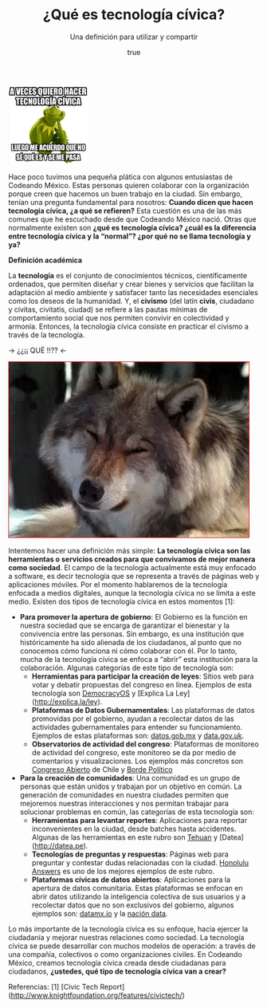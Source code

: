 ﻿---
layout: post

title: "¿Qué es tecnología cívica?"
subtitle: "Una definición para utilizar y compartir"
cover_image: bannerTecnologiaCivica.png

excerpt: "Una definición para utilizar y compartir"

author:
  name: Paulina Bustos
  bio: Operaciones
  twitter: paulinabustosa
  image: authors/pau.jpeg
---

<div class="full zoomable"><img src="/images/posts/meme_tecnologiacivica.jpg"></div>

Hace poco tuvimos una pequeña plática con algunos entusiastas de Codeando México. Estas personas quieren colaborar con la organización porque creen que hacemos un buen trabajo en la ciudad. Sin embargo, tenían una pregunta fundamental para nosotros: __Cuando dicen que hacen tecnología cívica, ¿a qué se refieren?__ Esta cuestión es una de las más comunes que he escuchado desde que Codeando México nació. Otras que normalmente existen son __¿qué es tecnología cívica? ¿cuál es la diferencia entre tecnología cívica y la “normal”? ¿por qué no se llama tecnología y ya?__

**Definición académica**

La **tecnología** es el conjunto de conocimientos técnicos, científicamente ordenados, que permiten diseñar y crear bienes y servicios que facilitan la adaptación al medio ambiente y satisfacer tanto las necesidades esenciales como los deseos de la humanidad. Y, el **civismo** (del latín __civis__, ciudadano y civitas, civitatis, ciudad) se refiere a las pautas mínimas de comportamiento social que nos permiten convivir en colectividad y armonía. Entonces, la tecnología cívica consiste en practicar el civismo a través de la tecnología. 

-> ¿¿¡¡ QUÉ !!?? <- 

<div class="full zoomable"><img src="/images/posts/lobito.JPG"></div>

Intentemos hacer una definición más simple: **La tecnología cívica son las herramientas o servicios creados para que convivamos de mejor manera como sociedad**. El campo de la tecnología actualmente está muy enfocado a software, es decir tecnología que se representa a través de páginas web y aplicaciones móviles. Por el momento hablaremos de  la tecnología enfocada a medios digitales, aunque la tecnología cívica no se limita a este medio.  Existen dos tipos de tecnología cívica en estos momentos [1]: 

* **Para promover la apertura de gobierno**: El Gobierno es la función en nuestra sociedad que se encarga de garantizar el bienestar y la convivencia entre las personas. Sin embargo, es una institución que históricamente ha sido alienada de los ciudadanos, al punto que no conocemos cómo funciona ni cómo colaborar con él. Por lo tanto, mucha de la tecnología cívica se enfoca a “abrir” esta institución para la colaboración. Algunas categorías de este tipo de tecnología son: 
	* **Herramientas para participar la creación de leyes**: Sitios web para votar y debatir propuestas del congreso en línea. Ejemplos de esta tecnología son [DemocracyOS](http://democracyos.org/) y [Explica La Ley] (http://explica.la/ley). 
	* **Plataformas de Datos Gubernamentales**: Las plataformas de datos promovidas por el gobierno, ayudan a recolectar datos de las actividades gubernamentales para entender su funcionamiento. Ejemplos de estas plataformas son: [datos.gob.mx](http://datos.gob.mx/) y [data.gov.uk](http://data.gov.uk/).
	* **Observatorios de actividad del congreso**: Plataformas de monitoreo de actividad del congreso, este monitoreo se da por medio de comentarios y visualizaciones. Los ejemplos más concretos son [Congreso Abierto](http://congresoabierto.cl) de Chile y [Borde Político](http://bordepolitico.com)
* **Para la creación de comunidades**: Una comunidad es un grupo de personas que están unidos y trabajan por un objetivo en común. La generación de comunidades en nuestra ciudades permiten que mejoremos nuestras interacciones y nos permitan trabajar para solucionar problemas en común, las categorías de esta tecnología son: 
	* **Herramientas para levantar reportes**: Aplicaciones para reportar inconvenientes en la ciudad, desde batches hasta accidentes. Algunas de las herramientas en este rubro son [Tehuan](http://www.cic.mx/tehuan-beta/) y [Datea] (http://datea.pe). 
	* **Tecnologías de preguntas y respuestas**: Páginas web para preguntar y contestar dudas relacionadas con la ciudad. [Honolulu Answers](http://www.codeforamerica.org/apps/honolulu-answers/) es uno de los mejores ejemplos de este rubro.
	* **Plataformas cívicas de datos abiertos**: Aplicaciones para la apertura de datos comunitaria. Estas plataformas se enfocan en abrir datos utilizando la inteligencia colectiva de sus usuarios y a recolectar datos que no son exclusivos del gobierno, algunos ejemplos son: [datamx.io](http://datamx.io) y la [nación data](http://www.lanacion.com.ar/data).

Lo más importante de la tecnología cívica es su enfoque, hacia ejercer la ciudadanía y mejorar nuestras relaciones como sociedad. La tecnología cívica se puede desarrollar con muchos modelos de operación: a través de una compañía, colectivos o como organizaciones civiles. En Codeando México, creamos tecnología cívica creada desde ciudadanas para ciudadanos, __¿ustedes, qué tipo de tecnología cívica van a crear?__ 

Referencias: 
[1] [Civic Tech Report] (http://www.knightfoundation.org/features/civictech/)



